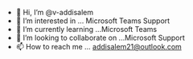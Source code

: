 - 👋 Hi, I’m @v-addisalem
- 👀 I’m interested in ... Microsoft Teams Support 
- 🌱 I’m currently learning ...Microsoft Teams
- 💞️ I’m looking to collaborate on ...Microsoft Support
- 📫 How to reach me ... addisalem21@outlook.com

<!---
v-addisalem/v-addisalem is a ✨ special ✨ repository because its `README.md` (this file) appears on your GitHub profile.
You can click the Preview link to take a look at your changes.
--->

